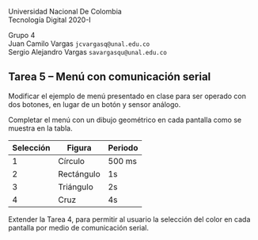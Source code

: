 Universidad Nacional De Colombia\
Tecnología Digital 2020-I

Grupo 4\
Juan Camilo Vargas `jcvargasq@unal.edu.co` \
Sergio Alejandro Vargas `savargasqu@unal.edu.co`

## Tarea 5 – Menú con comunicación serial

Modificar el ejemplo de menú presentado en clase para ser operado con dos botones,
en lugar de un botón y sensor análogo.

Completar el menú con un dibujo geométrico en cada pantalla como se muestra en la tabla.

Selección | Figura    | Periodo
----------|-----------|----------
1         | Círculo   | 500 ms
2         | Rectángulo| 1s
3         | Triángulo | 2s
4         | Cruz      | 4s

Extender la Tarea 4, para permitir al usuario la selección del color en cada pantalla por medio de comunicación serial.
